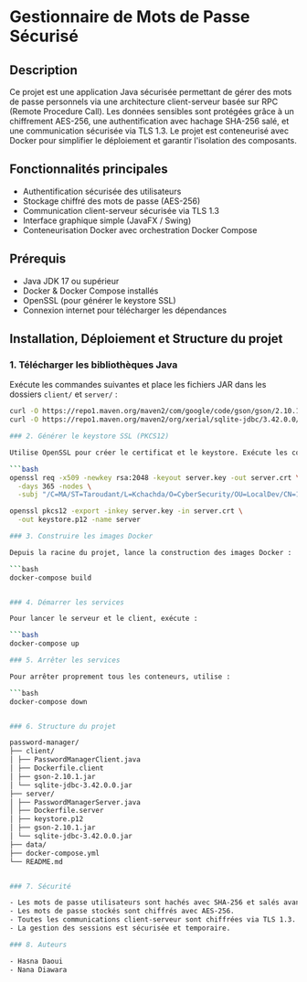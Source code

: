 # Gestionnaire de Mots de Passe Sécurisé

## Description

Ce projet est une application Java sécurisée permettant de gérer des mots de passe personnels via une architecture client-serveur basée sur RPC (Remote Procedure Call). Les données sensibles sont protégées grâce à un chiffrement AES-256, une authentification avec hachage SHA-256 salé, et une communication sécurisée via TLS 1.3. Le projet est conteneurisé avec Docker pour simplifier le déploiement et garantir l'isolation des composants.

## Fonctionnalités principales

- Authentification sécurisée des utilisateurs  
- Stockage chiffré des mots de passe (AES-256)  
- Communication client-serveur sécurisée via TLS 1.3  
- Interface graphique simple (JavaFX / Swing)  
- Conteneurisation Docker avec orchestration Docker Compose

## Prérequis

- Java JDK 17 ou supérieur  
- Docker & Docker Compose installés  
- OpenSSL (pour générer le keystore SSL)  
- Connexion internet pour télécharger les dépendances

## Installation, Déploiement et Structure du projet

### 1. Télécharger les bibliothèques Java

Exécute les commandes suivantes et place les fichiers JAR dans les dossiers `client/` et `server/` :

```bash
curl -O https://repo1.maven.org/maven2/com/google/code/gson/gson/2.10.1/gson-2.10.1.jar  
curl -O https://repo1.maven.org/maven2/org/xerial/sqlite-jdbc/3.42.0.0/sqlite-jdbc-3.42.0.0.jar

### 2. Générer le keystore SSL (PKCS12)

Utilise OpenSSL pour créer le certificat et le keystore. Exécute les commandes suivantes et place le fichier `keystore.p12` dans le dossier `server/` :

```bash
openssl req -x509 -newkey rsa:2048 -keyout server.key -out server.crt \
  -days 365 -nodes \
  -subj "/C=MA/ST=Taroudant/L=Kchachda/O=CyberSecurity/OU=LocalDev/CN=172.16.101.128"

openssl pkcs12 -export -inkey server.key -in server.crt \
  -out keystore.p12 -name server

### 3. Construire les images Docker

Depuis la racine du projet, lance la construction des images Docker :

```bash
docker-compose build


### 4. Démarrer les services

Pour lancer le serveur et le client, exécute :

```bash
docker-compose up

### 5. Arrêter les services

Pour arrêter proprement tous les conteneurs, utilise :

```bash
docker-compose down


### 6. Structure du projet

password-manager/
├── client/
│ ├── PasswordManagerClient.java
│ ├── Dockerfile.client
│ ├── gson-2.10.1.jar
│ └── sqlite-jdbc-3.42.0.0.jar
├── server/
│ ├── PasswordManagerServer.java
│ ├── Dockerfile.server
│ ├── keystore.p12
│ ├── gson-2.10.1.jar
│ └── sqlite-jdbc-3.42.0.0.jar
├── data/
├── docker-compose.yml
└── README.md


### 7. Sécurité

- Les mots de passe utilisateurs sont hachés avec SHA-256 et salés avant stockage.
- Les mots de passe stockés sont chiffrés avec AES-256.
- Toutes les communications client-serveur sont chiffrées via TLS 1.3.
- La gestion des sessions est sécurisée et temporaire.

### 8. Auteurs

- Hasna Daoui  
- Nana Diawara

